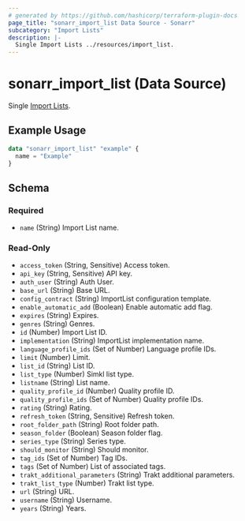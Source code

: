 ```yaml
---
# generated by https://github.com/hashicorp/terraform-plugin-docs
page_title: "sonarr_import_list Data Source - Sonarr"
subcategory: "Import Lists"
description: |-
  Single Import Lists ../resources/import_list.
---
```


# sonarr_import_list (Data Source)

<!-- subcategory:Import Lists -->
Single [Import Lists](../resources/import_list).

## Example Usage

```terraform
data "sonarr_import_list" "example" {
  name = "Example"
}
```

<!-- schema generated by tfplugindocs -->
## Schema

### Required

- `name` (String) Import List name.

### Read-Only

- `access_token` (String, Sensitive) Access token.
- `api_key` (String, Sensitive) API key.
- `auth_user` (String) Auth User.
- `base_url` (String) Base URL.
- `config_contract` (String) ImportList configuration template.
- `enable_automatic_add` (Boolean) Enable automatic add flag.
- `expires` (String) Expires.
- `genres` (String) Genres.
- `id` (Number) Import List ID.
- `implementation` (String) ImportList implementation name.
- `language_profile_ids` (Set of Number) Language profile IDs.
- `limit` (Number) Limit.
- `list_id` (String) List ID.
- `list_type` (Number) Simkl list type.
- `listname` (String) List name.
- `quality_profile_id` (Number) Quality profile ID.
- `quality_profile_ids` (Set of Number) Quality profile IDs.
- `rating` (String) Rating.
- `refresh_token` (String, Sensitive) Refresh token.
- `root_folder_path` (String) Root folder path.
- `season_folder` (Boolean) Season folder flag.
- `series_type` (String) Series type.
- `should_monitor` (String) Should monitor.
- `tag_ids` (Set of Number) Tag IDs.
- `tags` (Set of Number) List of associated tags.
- `trakt_additional_parameters` (String) Trakt additional parameters.
- `trakt_list_type` (Number) Trakt list type.
- `url` (String) URL.
- `username` (String) Username.
- `years` (String) Years.
